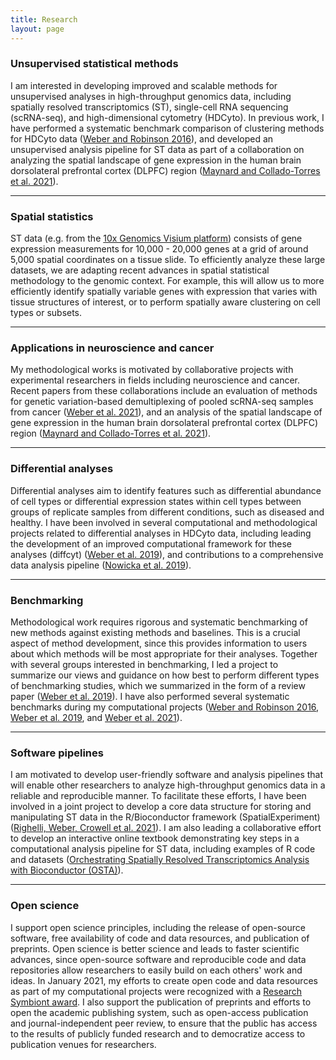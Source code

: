 ```yaml
---
title: Research
layout: page
---
```



### Unsupervised statistical methods

I am interested in developing improved and scalable methods for unsupervised analyses in high-throughput genomics data, including spatially resolved transcriptomics (ST), single-cell RNA sequencing (scRNA-seq), and high-dimensional cytometry (HDCyto). In previous work, I have performed a systematic benchmark comparison of clustering methods for HDCyto data ([Weber and Robinson 2016](https://onlinelibrary.wiley.com/doi/full/10.1002/cyto.a.23030)), and developed an unsupervised analysis pipeline for ST data as part of a collaboration on analyzing the spatial landscape of gene expression in the human brain dorsolateral prefrontal cortex (DLPFC) region ([Maynard and Collado-Torres et al. 2021](https://www.nature.com/articles/s41593-020-00787-0)).


---


### Spatial statistics

ST data (e.g. from the [10x Genomics Visium platform](https://www.10xgenomics.com/products/spatial-gene-expression)) consists of gene expression measurements for 10,000 - 20,000 genes at a grid of around 5,000 spatial coordinates on a tissue slide. To efficiently analyze these large datasets, we are adapting recent advances in spatial statistical methodology to the genomic context. For example, this will allow us to more efficiently identify spatially variable genes with expression that varies with tissue structures of interest, or to perform spatially aware clustering on cell types or subsets.


---


### Applications in neuroscience and cancer

My methodological works is motivated by collaborative projects with experimental researchers in fields including neuroscience and cancer. Recent papers from these collaborations include an evaluation of methods for genetic variation-based demultiplexing of pooled scRNA-seq samples from cancer ([Weber et al. 2021](https://www.biorxiv.org/content/10.1101/2020.11.06.371963v3)), and an analysis of the spatial landscape of gene expression in the human brain dorsolateral prefrontal cortex (DLPFC) region ([Maynard and Collado-Torres et al. 2021](https://www.nature.com/articles/s41593-020-00787-0)).


---


### Differential analyses

Differential analyses aim to identify features such as differential abundance of cell types or differential expression states within cell types between groups of replicate samples from different conditions, such as diseased and healthy. I have been involved in several computational and methodological projects related to differential analyses in HDCyto data, including leading the development of an improved computational framework for these analyses (diffcyt) ([Weber et al. 2019](https://www.nature.com/articles/s42003-019-0415-5)), and contributions to a comprehensive data analysis pipeline ([Nowicka et al. 2019](https://f1000research.com/articles/6-748)).


---


### Benchmarking

Methodological work requires rigorous and systematic benchmarking of new methods against existing methods and baselines. This is a crucial aspect of method development, since this provides information to users about which methods will be most appropriate for their analyses. Together with several groups interested in benchmarking, I led a project to summarize our views and guidance on how best to perform different types of benchmarking studies, which we summarized in the form of a review paper ([Weber et al. 2019](https://genomebiology.biomedcentral.com/articles/10.1186/s13059-019-1738-8)). I have also performed several systematic benchmarks during my computational projects ([Weber and Robinson 2016](https://onlinelibrary.wiley.com/doi/full/10.1002/cyto.a.23030), [Weber et al. 2019](https://www.nature.com/articles/s42003-019-0415-5), and [Weber et al. 2021](https://www.biorxiv.org/content/10.1101/2020.11.06.371963v3)).


---


### Software pipelines

I am motivated to develop user-friendly software and analysis pipelines that will enable other researchers to analyze high-throughput genomics data in a reliable and reproducible manner. To facilitate these efforts, I have been involved in a joint project to develop a core data structure for storing and manipulating ST data in the R/Bioconductor framework (SpatialExperiment) ([Righelli, Weber, Crowell et al. 2021](https://www.biorxiv.org/content/10.1101/2021.01.27.428431v2)). I am also leading a collaborative effort to develop an interactive online textbook demonstrating key steps in a computational analysis pipeline for ST data, including examples of R code and datasets ([Orchestrating Spatially Resolved Transcriptomics Analysis with Bioconductor (OSTA)](https://lmweber.org/OSTA-book/)).


---


### Open science


I support open science principles, including the release of open-source software, free availability of code and data resources, and publication of preprints. Open science is better science and leads to faster scientific advances, since open-source software and reproducible code and data repositories allow researchers to easily build on each others' work and ideas. In January 2021, my efforts to create open code and data resources as part of my computational projects were recognized with a [Research Symbiont award](https://researchsymbionts.org/). I also support the publication of preprints and efforts to open the academic publishing system, such as open-access publication and journal-independent peer review, to ensure that the public has access to the results of publicly funded research and to democratize access to publication venues for researchers.


